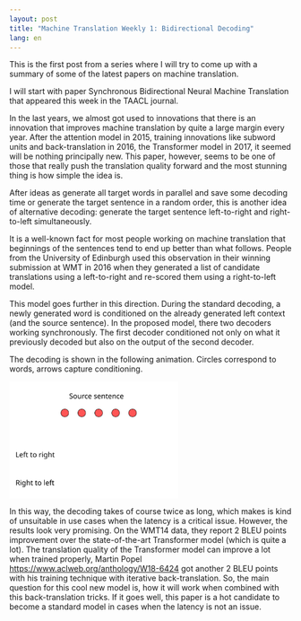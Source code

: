 ```yaml
---
layout: post
title: "Machine Translation Weekly 1: Bidirectional Decoding"
lang: en
---
```


This is the first post from a series where I will try to come up with a summary
of some of the latest papers on machine translation.

I will start with paper Synchronous Bidirectional Neural Machine Translation
that appeared this week in the TAACL journal.

In the last years, we almost got used to innovations that there is an
innovation that improves machine translation by quite a large margin every
year. After the attention model in 2015, training innovations like subword
units and back-translation in 2016, the Transformer model in 2017, it seemed
will be nothing principally new. This paper, however, seems to be one of those
that really push the translation quality forward and the most stunning thing is
how simple the idea is.

After ideas as generate all target words in parallel and save some decoding
time or generate the target sentence in a random order, this is another idea of
alternative decoding: generate the target sentence left-to-right and
right-to-left simultaneously.

It is a well-known fact for most people working on machine translation that
beginnings of the sentences tend to end up better than what follows. People
from the University of Edinburgh used this observation in their winning
submission at WMT in 2016 when they generated a list of candidate translations
using a left-to-right and re-scored them using a right-to-left model.

This model goes further in this direction. During the standard decoding, a
newly generated word is conditioned on the already generated left context (and
the source sentence). In the proposed model, there two decoders working
synchronously. The first decoder conditioned not only on what it previously
decoded but also on the output of the second decoder.

The decoding is shown in the following animation. Circles correspond to words,
arrows capture conditioning.

<img src="/assets/MT-Weekly-1/step0.svg" width="60%" align="center" id="slide" />

<script>
function slideshow() {
    var slide_src = document.getElementById("slide").src;
    var slide_id = parseInt(slide_src[slide_src.length - 5]);
    var next_id = (slide_id + 1) % 10;
    document.getElementById("slide").src = "/assets/MT-Weekly-1/step" + next_id + ".svg";
    setTimeout(slideshow, 2000);
}
setTimeout(slideshow, 2000);
</script>

In this way, the decoding takes of course twice as long, which makes is kind of
unsuitable in use cases when the latency is a critical issue. However, the
results look very promising. On the WMT14 data, they report 2 BLEU points
improvement over the state-of-the-art Transformer model (which is quite a lot).
The translation quality of the Transformer model can improve a lot when trained
properly, Martin Popel https://www.aclweb.org/anthology/W18-6424 got another 2
BLEU points with his training technique with iterative back-translation. So,
the main question for this cool new model is, how it will work when combined
with this back-translation tricks. If it goes well, this paper is a hot
candidate to become a standard model in cases when the latency is not an issue.
